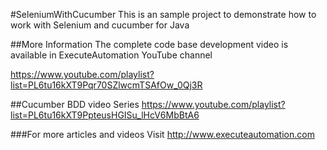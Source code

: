 #SeleniumWithCucumber
This is an sample project to demonstrate how to work with Selenium and cucumber for Java

##More Information
The complete code base development video is available in ExecuteAutomation YouTube channel 

https://www.youtube.com/playlist?list=PL6tu16kXT9Pqr70SZlwcmTSAfOw_0Qj3R


##Cucumber BDD video Series
https://www.youtube.com/playlist?list=PL6tu16kXT9PpteusHGISu_lHcV6MbBtA6

###For more articles and videos
Visit http://www.executeautomation.com

